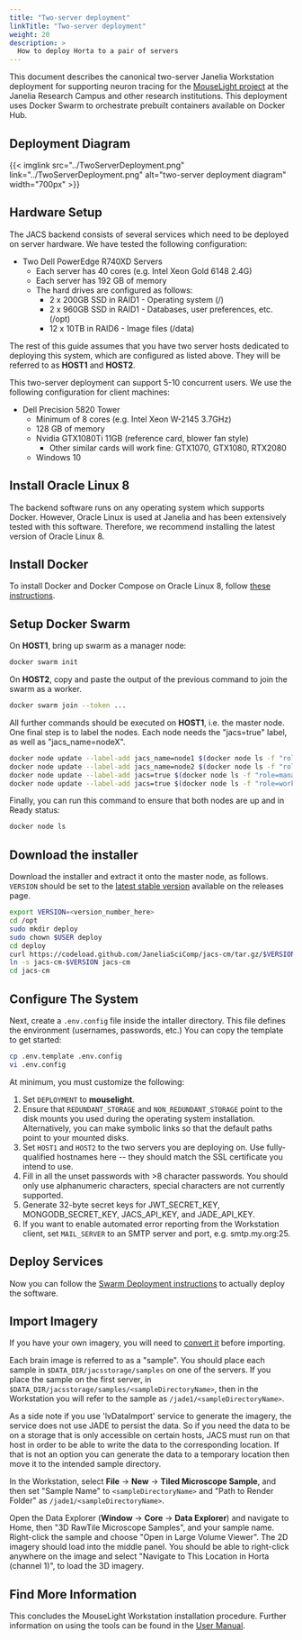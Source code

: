 ```yaml
---
title: "Two-server deployment"
linkTitle: "Two-server deployment"
weight: 20
description: >
  How to deploy Horta to a pair of servers
---
```


This document describes the canonical two-server Janelia Workstation deployment for supporting neuron tracing for the [MouseLight project](https://www.janelia.org/project-team/mouselight) at the Janelia Research Campus and other research institutions. This deployment uses Docker Swarm to orchestrate prebuilt containers available on Docker Hub.

## Deployment Diagram

{{< imglink src="../TwoServerDeployment.png" link="../TwoServerDeployment.png" alt="two-server deployment diagram" width="700px" >}}

## Hardware Setup

The JACS backend consists of several services which need to be deployed on server hardware. We have tested the following configuration:

* Two Dell PowerEdge R740XD Servers
  * Each server has 40 cores (e.g. Intel Xeon Gold 6148 2.4G)
  * Each server has 192 GB of memory
  * The hard drives are configured as follows:
    * 2 x 200GB SSD in RAID1 - Operating system (/)
    * 2 x 960GB SSD in RAID1 - Databases, user preferences, etc. (/opt)
    * 12 x 10TB in RAID6 - Image files (/data)

The rest of this guide assumes that you have two server hosts dedicated to deploying this system, which are configured as listed above. They will be referred to as **HOST1** and **HOST2**.

This two-server deployment can support 5-10 concurrent users. We use the following configuration for client machines:

* Dell Precision 5820 Tower
  * Minimum of 8 cores (e.g. Intel Xeon W-2145 3.7GHz)
  * 128 GB of memory
  * Nvidia GTX1080Ti 11GB (reference card, blower fan style)
    * Other similar cards will work fine: GTX1070, GTX1080, RTX2080
  * Windows 10

## Install Oracle Linux 8

The backend software runs on any operating system which supports Docker. However, Oracle Linux is used at Janelia and has been extensively tested with this software. Therefore, we recommend installing the latest version of Oracle Linux 8.

## Install Docker

To install Docker and Docker Compose on Oracle Linux 8, follow [these instructions](../installingdocker).

## Setup Docker Swarm

On **HOST1**, bring up swarm as a manager node:

```bash
docker swarm init
```

On **HOST2**, copy and paste the output of the previous command to join the swarm as a worker.

```bash
docker swarm join --token ...
```

All further commands should be executed on **HOST1**, i.e. the master node. One final step is to label the nodes. Each node needs the "jacs=true" label, as well as "jacs_name=nodeX".

```bash
docker node update --label-add jacs_name=node1 $(docker node ls -f "role=manager" --format "{{.ID}}")
docker node update --label-add jacs_name=node2 $(docker node ls -f "role=worker" --format "{{.ID}}")
docker node update --label-add jacs=true $(docker node ls -f "role=manager" --format "{{.ID}}")
docker node update --label-add jacs=true $(docker node ls -f "role=worker" --format "{{.ID}}")
```

Finally, you can run this command to ensure that both nodes are up and in Ready status:

```bash
docker node ls
```

## Download the installer

Download the installer and extract it onto the master node, as follows. `VERSION` should be set to the [latest stable version](https://github.com/JaneliaSciComp/jacs-cm/releases) available on the releases page.

```bash
export VERSION=<version_number_here>
cd /opt
sudo mkdir deploy
sudo chown $USER deploy
cd deploy
curl https://codeload.github.com/JaneliaSciComp/jacs-cm/tar.gz/$VERSION | tar xvz
ln -s jacs-cm-$VERSION jacs-cm
cd jacs-cm
```

## Configure The System

Next, create a `.env.config` file inside the intaller directory. This file defines the environment (usernames, passwords, etc.) You can copy the template to get started:

```bash
cp .env.template .env.config
vi .env.config
```

At minimum, you must customize the following:

1. Set `DEPLOYMENT` to **mouselight**.
2. Ensure that `REDUNDANT_STORAGE` and `NON_REDUNDANT_STORAGE` point to the disk mounts you used during the operating system installation. Alternatively, you can make symbolic links so that the default paths point to your mounted disks.
3. Set `HOST1` and `HOST2` to the two servers you are deploying on. Use fully-qualified hostnames here -- they should match the SSL certificate you intend to use.
4. Fill in all the unset passwords with >8 character passwords. You should only use alphanumeric characters, special characters are not currently supported.
5. Generate 32-byte secret keys for JWT_SECRET_KEY, MONGODB_SECRET_KEY, JACS_API_KEY, and JADE_API_KEY.
6. If you want to enable automated error reporting from the Workstation client, set `MAIL_SERVER` to an SMTP server and port, e.g. smtp.my.org:25.

## Deploy Services

Now you can follow the [Swarm Deployment instructions](../swarmdeployment) to actually deploy the software.

## Import Imagery

If you have your own imagery, you will need to [convert it](../dataimport) before importing.

Each brain image is referred to as a "sample". You should place each sample in `$DATA_DIR/jacsstorage/samples` on one of the servers. If you place the sample on the first server, in `$DATA_DIR/jacsstorage/samples/<sampleDirectoryName>`, then in the Workstation you will refer to the sample as `/jade1/<sampleDirectoryName>`.

As a side note if you use 'lvDataImport' service to generate the imagery, the service does not use JADE to persist the data. So if you need the data to be on a storage that is only accessible on certain hosts, JACS must run on that host in order to be able to write the data to the corresponding location. If that is not an option you can generate the data to a temporary location then move it to the intended sample directory.

In the Workstation, select **File** → **New** → **Tiled Microscope Sample**, and then set "Sample Name" to `<sampleDirectoryName>` and "Path to Render Folder" as `/jade1/<sampleDirectoryName>`.

Open the Data Explorer (**Window** → **Core** → **Data Explorer**) and navigate to Home, then "3D RawTile Microscope Samples", and your sample name. Right-click the sample and choose "Open in Large Volume Viewer". The 2D imagery should load into the middle panel. You should be able to right-click anywhere on the image and select "Navigate to This Location in Horta (channel 1)", to load the 3D imagery.

## Find More Information

This concludes the MouseLight Workstation installation procedure. Further information on using the tools can be found in the [User Manual](../../../user_manual).

